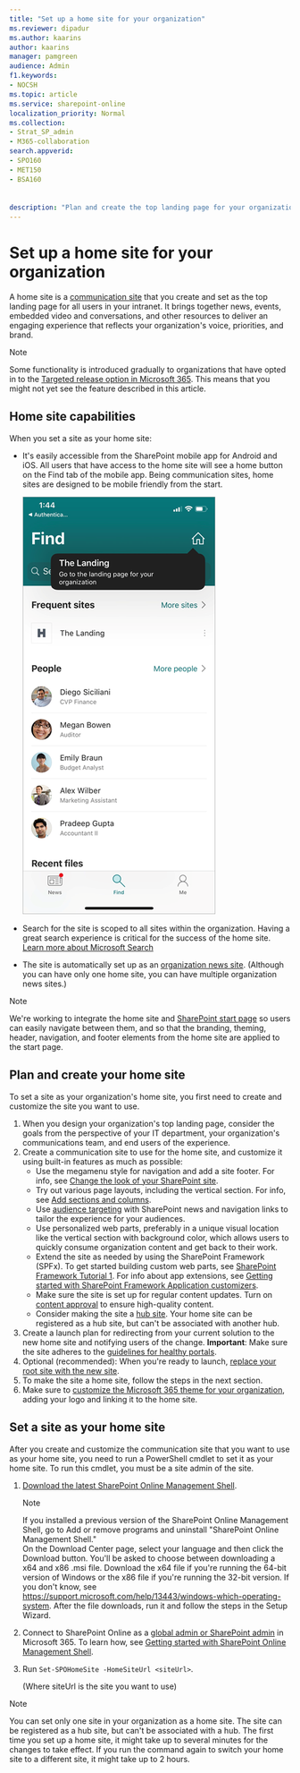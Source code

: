 ```yaml
---
title: "Set up a home site for your organization"
ms.reviewer: dipadur
ms.author: kaarins
author: kaarins
manager: pamgreen
audience: Admin
f1.keywords:
- NOCSH
ms.topic: article
ms.service: sharepoint-online
localization_priority: Normal
ms.collection:  
- Strat_SP_admin
- M365-collaboration
search.appverid:
- SPO160
- MET150
- BSA160


description: "Plan and create the top landing page for your organization, and then set it as your home site."
---
```


# Set up a home site for your organization
  
A home site is a [communication site](https://support.office.com/article/94A33429-E580-45C3-A090-5512A8070732
) that you create and set as the top landing page for all users in your intranet. It brings together news, events, embedded video and conversations, and other resources to deliver an engaging experience that reflects your organization's voice, priorities, and brand. 

> [!NOTE]
> Some functionality is introduced gradually to organizations that have opted in to the [Targeted release option in Microsoft 365](/office365/admin/manage/release-options-in-office-365). This means that you might not yet see the feature described in this article.

## Home site capabilities

When you set a site as your home site:

- It's easily accessible from the SharePoint mobile app for Android and iOS. All users that have access to the home site will see a home button on the Find tab of the mobile app. Being communication sites, home sites are designed to be mobile friendly from the start.

    ![Link to the home site in the SharePoint mobile app](media/home-site-fre.png)

- Search for the site is scoped to all sites within the organization. Having a great search experience is critical for the success of the home site. [Learn more about Microsoft Search](/microsoftsearch/overview-microsoft-search)

- The site is automatically set up as an [organization news site](organization-news-site.md). (Although you can have only one home site, you can have multiple organization news sites.)

> [!NOTE]
> We're working to integrate the home site and [SharePoint start page](https://support.office.com/article/6b85097a-87e0-4611-a29a-dfd49b1a1220) so users can easily navigate between them, and so that the branding, theming, header, navigation, and footer elements from the home site are applied to the start page.

## Plan and create your home site

To set a site as your organization's home site, you first need to create and customize the site you want to use.

1. When you design your organization's top landing page, consider the goals from the perspective of your IT department, your organization's communications team, and end users of the experience.
2. Create a communication site to use for the home site, and customize it using built-in features as much as possible:
    - Use the megamenu style for navigation and add a site footer. For info, see [Change the look of your SharePoint site](https://support.office.com/article/06bbadc3-6b04-4a60-9d14-894f6a170818).
    - Try out various page layouts, including the vertical section. For info, see [Add sections and columns](https://support.office.com/article/fc491eb4-f733-4825-8fe2-e1ed80bd0899).
    - Use [audience targeting](https://support.office.com/article/68113d1b-be99-4d4c-a61c-73b087f48a81) with SharePoint news and navigation links to tailor the experience for your audiences.
    - Use personalized web parts, preferably in a unique visual location like the vertical section with background color, which allows users to quickly consume organization content and get back to their work. 
    - Extend the site as needed by using the SharePoint Framework (SPFx). To get started building custom web parts, see [SharePoint Framework Tutorial 1](https://www.youtube.com/watch?v=S3tG2DE8tR8). For info about app extensions, see [Getting started with SharePoint Framework Application customizers](https://www.youtube.com/watch?v=gp056PEZoRQ&list=PLR9nK3mnD-OV6WhWHOMAvW-T_EBGKIs3u&index=18&t=0s).
    - Make sure the site is set up for regular content updates. Turn on [content approval](https://support.office.com/article/a8b2e689-d4a1-4639-8028-333c0ece30d9) to ensure high-quality content.
    - Consider making the site a [hub site](create-hub-site.md). Your home site can be registered as a hub site, but can't be associated with another hub.
3. Create a launch plan for redirecting from your current solution to the new home site and notifying users of the change.
**Important**: Make sure the site adheres to the [guidelines for healthy portals](https://Aka.ms/portalhealth).
4. Optional (recommended): When you're ready to launch, [replace your root site with the new site](modern-root-site.md#replace-your-root-site).
5. To make the site a home site, follow the steps in the next section.
6. Make sure to [customize the Microsoft 365 theme for your organization](/microsoft365/admin/setup/customize-your-organization-theme), adding your logo and linking it to the home site. 

## Set a site as your home site

After you create and customize the communication site that you want to use as your home site, you need to run a PowerShell cmdlet to set it as your home site. To run this cmdlet, you must be a site admin of the site.

1. [Download the latest SharePoint Online Management Shell](https://go.microsoft.com/fwlink/p/?LinkId=255251).

    > [!NOTE]
    > If you installed a previous version of the SharePoint Online Management Shell, go to Add or remove programs and uninstall "SharePoint Online Management Shell." <br>On the Download Center page, select your language and then click the Download button. You'll be asked to choose between downloading a x64 and x86 .msi file. Download the x64 file if you're running the 64-bit version of Windows or the x86 file if you're running the 32-bit version. If you don't know, see https://support.microsoft.com/help/13443/windows-which-operating-system. After the file downloads, run it and follow the steps in the Setup Wizard. 
    
2. Connect to SharePoint Online as a [global admin or SharePoint admin](https://docs.microsoft.com/sharepoint/sharepoint-admin-role) in Microsoft 365. To learn how, see [Getting started with SharePoint Online Management Shell](/powershell/sharepoint/sharepoint-online/connect-sharepoint-online).
    
3. Run `Set-SPOHomeSite -HomeSiteUrl <siteUrl>`.

    (Where siteUrl is the site you want to use)

> [!NOTE]
> You can set only one site in your organization as a home site. The site can be registered as a hub site, but can't be associated with a hub. The first time you set up a home site, it might take up to several minutes for the changes to take effect. If you run the command again to switch your home site to a different site, it might take up to 2 hours.
